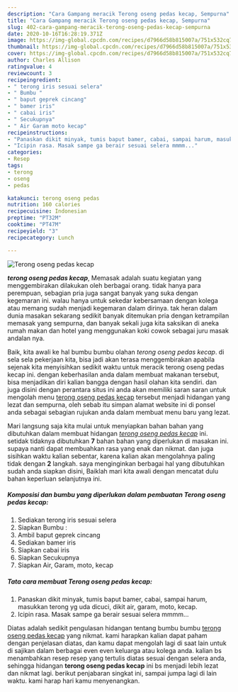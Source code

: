 ```yaml
---
description: "Cara Gampang meracik Terong oseng pedas kecap, Sempurna"
title: "Cara Gampang meracik Terong oseng pedas kecap, Sempurna"
slug: 402-cara-gampang-meracik-terong-oseng-pedas-kecap-sempurna
date: 2020-10-16T16:28:19.371Z
image: https://img-global.cpcdn.com/recipes/d7966d58b815007a/751x532cq70/terong-oseng-pedas-kecap-foto-resep-utama.jpg
thumbnail: https://img-global.cpcdn.com/recipes/d7966d58b815007a/751x532cq70/terong-oseng-pedas-kecap-foto-resep-utama.jpg
cover: https://img-global.cpcdn.com/recipes/d7966d58b815007a/751x532cq70/terong-oseng-pedas-kecap-foto-resep-utama.jpg
author: Charles Allison
ratingvalue: 4
reviewcount: 3
recipeingredient:
- " terong iris sesuai selera"
- " Bumbu "
- " baput geprek cincang"
- " bamer iris"
- " cabai iris"
- " Secukupnya"
- " Air Garam moto kecap"
recipeinstructions:
- "Panaskan dikit minyak, tumis baput bamer, cabai, sampai harum, masukkan terong yg uda dicuci, dikit air, garam, moto, kecap."
- "Icipin rasa. Masak sampe ga berair sesuai selera mmmm..."
categories:
- Resep
tags:
- terong
- oseng
- pedas

katakunci: terong oseng pedas 
nutrition: 160 calories
recipecuisine: Indonesian
preptime: "PT32M"
cooktime: "PT47M"
recipeyield: "3"
recipecategory: Lunch

---
```



![Terong oseng pedas kecap](https://img-global.cpcdn.com/recipes/d7966d58b815007a/751x532cq70/terong-oseng-pedas-kecap-foto-resep-utama.jpg)

<b><i>terong oseng pedas kecap</i></b>, Memasak adalah suatu kegiatan yang menggembirakan dilakukan oleh berbagai orang. tidak hanya para perempuan, sebagian pria juga sangat banyak yang suka dengan kegemaran ini. walau hanya untuk sekedar kebersamaan dengan kolega atau memang sudah menjadi kegemaran dalam dirinya. tak heran dalam dunia masakan sekarang sedikit banyak ditemukan pria dengan ketrampilan memasak yang sempurna, dan banyak sekali juga kita saksikan di aneka rumah makan dan hotel yang menggunakan koki cowok sebagai juru masak andalan nya.

Baik, kita awali ke hal bumbu bumbu olahan <i>terong oseng pedas kecap</i>. di sela sela pekerjaan kita, bisa jadi akan terasa menggembirakan apabila sejenak kita menyisihkan sedikit waktu untuk meracik terong oseng pedas kecap ini. dengan keberhasilan anda dalam membuat makanan tersebut, bisa menjadikan diri kalian bangga dengan hasil olahan kita sendiri. dan juga disini dengan perantara situs ini anda akan memiliki saran saran untuk mengolah menu <u>terong oseng pedas kecap</u> tersebut menjadi hidangan yang lezat dan sempurna, oleh sebab itu simpan alamat website ini di ponsel anda sebagai sebagian rujukan anda dalam membuat menu baru yang lezat.




Mari langsung saja kita mulai untuk menyiapkan bahan bahan yang dibutuhkan dalam membuat hidangan <u><i>terong oseng pedas kecap</i></u> ini. setidak tidaknya dibutuhkan <b>7</b> bahan bahan yang diperlukan di masakan ini. supaya nanti dapat membuahkan rasa yang enak dan nikmat. dan juga sisihkan waktu kalian sebentar, karena kalian akan mengolahnya paling tidak dengan <b>2</b> langkah. saya menginginkan berbagai hal yang dibutuhkan sudah anda siapkan disini, Baiklah mari kita awali dengan mencatat dulu bahan keperluan selanjutnya ini.

<!--inarticleads1-->

##### Komposisi dan bumbu yang diperlukan dalam pembuatan Terong oseng pedas kecap:

1. Sediakan  terong iris sesuai selera
1. Siapkan  Bumbu :
1. Ambil  baput geprek cincang
1. Sediakan  bamer iris
1. Siapkan  cabai iris
1. Siapkan  Secukupnya
1. Siapkan  Air, Garam, moto, kecap




<!--inarticleads2-->

##### Tata cara membuat Terong oseng pedas kecap:

1. Panaskan dikit minyak, tumis baput bamer, cabai, sampai harum, masukkan terong yg uda dicuci, dikit air, garam, moto, kecap.
1. Icipin rasa. Masak sampe ga berair sesuai selera mmmm...




Diatas adalah sedikit pengulasan hidangan tentang bumbu bumbu <u>terong oseng pedas kecap</u> yang nikmat. kami harapkan kalian dapat paham dengan penjelasan diatas, dan kamu dapat mengolah lagi di saat lain untuk di sajikan dalam berbagai even even keluarga atau kolega anda. kalian bs menambahkan resep resep yang tertulis diatas sesuai dengan selera anda, sehingga hidangan <b>terong oseng pedas kecap</b> ini bs menjadi lebih lezat dan nikmat lagi. berikut penjabaran singkat ini, sampai jumpa lagi di lain waktu. kami harap hari kamu menyenangkan.
